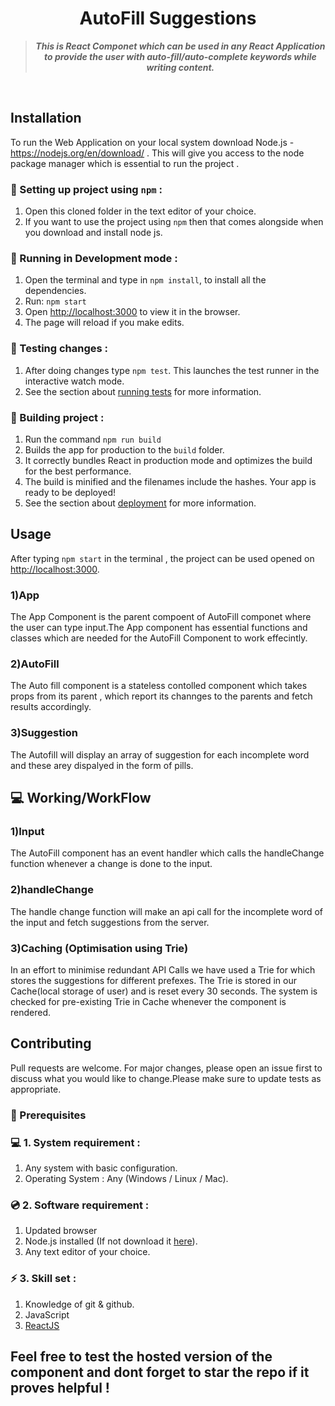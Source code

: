 <h1 align="center">
    AutoFill Suggestions
</h1>

<blockquote align="center">
  <b><i>
        This is React Componet which can be used in any React Application to provide the user with auto-fill/auto-complete keywords while writing content. 
  </i></b>
</blockquote>

<br/>

## Installation

To run the Web Application on your local system download Node.js - https://nodejs.org/en/download/ . This will give you access to the node package manager which is essential to run the project .

### 📌 Setting up project using `npm` :

1. Open this cloned folder in the text editor of your choice.
2. If you want to use the project using `npm` then that comes alongside when you download and install node js.

### 🚩 Running in Development mode :

1. Open the terminal and type in `npm install`, to install all the dependencies.
2. Run: `npm start`
3. Open [http://localhost:3000](http://localhost:3000) to view it in the browser.
4. The page will reload if you make edits.

### 🚩 Testing changes :

1. After doing changes type `npm test`. This launches the test runner in the interactive watch mode.
2. See the section about [running tests](https://facebook.github.io/create-react-app/docs/running-tests) for more information.

### 🚩 Building project :

1. Run the command `npm run build`
2. Builds the app for production to the `build` folder.
3. It correctly bundles React in production mode and optimizes the build for the best performance.
4. The build is minified and the filenames include the hashes.
   Your app is ready to be deployed!
5. See the section about [deployment](https://facebook.github.io/create-react-app/docs/deployment) for more information.

## Usage

After typing `npm start` in the terminal , the project can be used opened on [http://localhost:3000](http://localhost:3000).

### 1)App   
The App Component is the parent compoent of AutoFill componet where the user can type input.The App component has essential functions and classes which are needed for the AutoFill Component to work effecintly.


### 2)AutoFill 
The Auto fill component is a stateless contolled component which takes props from its parent , which report its channges to the parents and fetch results accordingly.


### 3)Suggestion
The Autofill will display an array of suggestion for each incomplete word and these arey dispalyed in the form of pills.


## 💻 Working/WorkFlow

### 1)Input
The AutoFill component has an event handler which calls the handleChange function whenever a change is done to the input.


### 2)handleChange 
The handle change function will make an api call for the incomplete word of the input and fetch suggestions from the server.


### 3)Caching (Optimisation using Trie)
In an effort to minimise redundant API Calls we have used a Trie for which stores the suggestions for different prefexes. The Trie is stored in our Cache(local storage of user) and is reset every 30 seconds. The system is checked for pre-existing Trie in Cache whenever the component is rendered.  

## Contributing
Pull requests are welcome. For major changes, please open an issue first to discuss what you would like to change.Please make sure to update tests as appropriate.
### 📌 Prerequisites

### 💻 1. System requirement :

1. Any system with basic configuration.
2. Operating System : Any (Windows / Linux / Mac).

### 💿 2. Software requirement :

1. Updated browser
2. Node.js installed (If not download it [here](https://nodejs.org/en/download/)).
3. Any text editor of your choice.

### ⚡ 3. Skill set :

1. Knowledge of git & github.
2. JavaScript
3. [ReactJS](https://reactjs.org/)

## Feel free to test the hosted  version of the component and dont forget to star the repo if it proves helpful !


